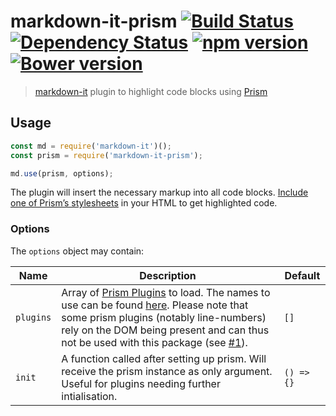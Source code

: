 # markdown-it-prism [![Build Status](https://travis-ci.org/jGleitz/markdown-it-prism.svg?branch=master)](https://travis-ci.org/jGleitz/markdown-it-prism) [![Dependency Status](https://gemnasium.com/badges/github.com/jGleitz/markdown-it-prism.svg)](https://gemnasium.com/github.com/jGleitz/markdown-it-prism) [![npm version](https://badge.fury.io/js/markdown-it-prism.svg)](https://badge.fury.io/js/markdown-it-prism) [![Bower version](https://badge.fury.io/bo/markdown-it-prism.svg)](https://badge.fury.io/bo/markdown-it-prism)
> [markdown-it](https://github.com/markdown-it/markdown-it) plugin to highlight code blocks using [Prism](http://prismjs.com/)

## Usage
```js
const md = require('markdown-it')();
const prism = require('markdown-it-prism');

md.use(prism, options);
```

The plugin will insert the necessary markup into all code blocks. [Include one of Prism’s stylesheets](http://prismjs.com/#basic-usage) in your HTML to get highlighted code.

### Options
The `options` object may contain:

Name   | Description | Default
-------|-------------|--------
`plugins` | Array of [Prism Plugins](http://prismjs.com/#plugins) to load. The names to use can be found [here](https://github.com/PrismJS/prism/tree/master/plugins). Please note that some prism plugins (notably line-numbers) rely on the DOM being present and can thus not be used with this package (see [#1](https://github.com/jGleitz/markdown-it-prism/issues/1)). | `[]`
`init` | A function called after setting up prism. Will receive the prism instance as only argument. Useful for plugins needing further intialisation. | `() => {}`

